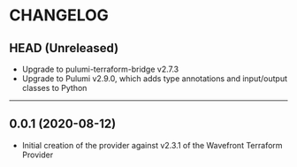 CHANGELOG
=========

## HEAD (Unreleased)
* Upgrade to pulumi-terraform-bridge v2.7.3
* Upgrade to Pulumi v2.9.0, which adds type annotations and input/output classes to Python

---

## 0.0.1 (2020-08-12)
* Initial creation of the provider against v2.3.1 of the Wavefront Terraform Provider
